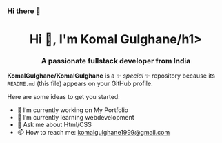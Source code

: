 ### Hi there 👋

<h1 align="center">Hi 👋, I'm Komal Gulghane/h1>
<h3 align="center">A passionate fullstack developer from India</h3>

**KomalGulghane/KomalGulghane** is a ✨ _special_ ✨ repository because its `README.md` (this file) appears on your GitHub profile.

Here are some ideas to get you started:

- 🔭 I’m currently working on My Portfolio
- 🌱 I’m currently learning webdevelopment
- 💬 Ask me about Html/CSS
- 📫 How to reach me: komalgulghane1999@gmail.com

